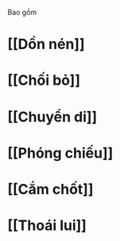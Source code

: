 Bao gồm
# [[Dồn nén]]
# [[Chối bỏ]]
# [[Chuyển di]]
# [[Phóng chiếu]]
# [[Cắm chốt]]
# [[Thoái lui]]